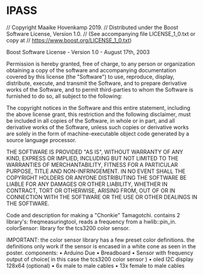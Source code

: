 # IPASS

//          Copyright Maaike Hovenkamp 2019.
// Distributed under the Boost Software License, Version 1.0.
//    (See accompanying file LICENSE_1_0.txt or copy at
//          https://www.boost.org/LICENSE_1_0.txt)

Boost Software License - Version 1.0 - August 17th, 2003

Permission is hereby granted, free of charge, to any person or organization
obtaining a copy of the software and accompanying documentation covered by
this license (the "Software") to use, reproduce, display, distribute,
execute, and transmit the Software, and to prepare derivative works of the
Software, and to permit third-parties to whom the Software is furnished to
do so, all subject to the following:

The copyright notices in the Software and this entire statement, including
the above license grant, this restriction and the following disclaimer,
must be included in all copies of the Software, in whole or in part, and
all derivative works of the Software, unless such copies or derivative
works are solely in the form of machine-executable object code generated by
a source language processor.

THE SOFTWARE IS PROVIDED "AS IS", WITHOUT WARRANTY OF ANY KIND, EXPRESS OR
IMPLIED, INCLUDING BUT NOT LIMITED TO THE WARRANTIES OF MERCHANTABILITY,
FITNESS FOR A PARTICULAR PURPOSE, TITLE AND NON-INFRINGEMENT. IN NO EVENT
SHALL THE COPYRIGHT HOLDERS OR ANYONE DISTRIBUTING THE SOFTWARE BE LIABLE
FOR ANY DAMAGES OR OTHER LIABILITY, WHETHER IN CONTRACT, TORT OR OTHERWISE,
ARISING FROM, OUT OF OR IN CONNECTION WITH THE SOFTWARE OR THE USE OR OTHER
DEALINGS IN THE SOFTWARE.


Code and description for making a "Chonkie" Tamagotchi.
contains 2 library's:
  freqmeasuringtool, reads a frequency from a hwlib::pin_in.
  colorSensor: library for the tcs3200 color sensor.
  
IMPORTANT: the color sensor library has a few preset color definitions. the definitions only work if the sensor is encased in a white cone as seen in the poster.
components:
  •	Arduino Due
  •	Breadboard
  •	Sensor with frequency output of choice( in this case the tcs3200 color sensor )
  •	oled I2C display 128x64 (optional)
  •	6x male to male cables
  •	13x female to male cables


